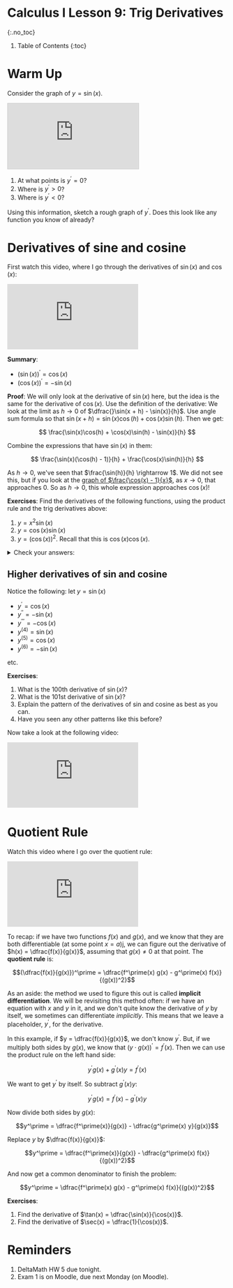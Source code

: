 # Calculus I Lesson 9: Trig Derivatives
{:.no_toc}

1. Table of Contents
{:toc}

# Warm Up

Consider the graph of $y = \sin(x)$.

<div class="desmos-container">
<iframe src="https://www.desmos.com/calculator/brb24ruhaw?embed" style="border: 1px solid #ccc" frameborder=0></iframe>
</div>

1. At what points is $y^\prime = 0$?
2. Where is $y^\prime > 0$?
3. Where is $y^\prime < 0$?

Using this information, sketch a rough graph of $y^\prime$. Does this look like any function you know of already?

# Derivatives of sine and cosine

First watch this video, where I go through the derivatives of $\sin(x)$ and $\cos(x)$:

<div class="youtube-container">
<iframe src="https://www.youtube.com/embed/NWdc0-mUaWk" frameborder="0" allow="accelerometer; autoplay; clipboard-write; encrypted-media; gyroscope; picture-in-picture" allowfullscreen></iframe>
</div>

**Summary**:

* $(\sin(x))^\prime = \cos(x)$
* $(\cos(x))^\prime = -\sin(x)$

**Proof**: We will only look at the derivative of $\sin(x)$ here, but the idea is the same for the derivative of $\cos(x)$. Use the definition of the derivative: We look at the limit as $h \rightarrow 0$ of $\dfrac{}\sin(x + h) - \sin(x)}{h}$. Use angle sum formula so that $\sin(x + h) = \sin(x)\cos(h) + \cos(x) \sin(h)$. Then we get:

$$
\frac{\sin(x)\cos(h) + \cos(x)\sin(h) - \sin(x)}{h}
$$

Combine the expressions that have $\sin(x)$ in them:

$$
\frac{\sin(x)(\cos(h) - 1)}{h}  + \frac{\cos(x)\sin(h)}{h}
$$

As $h \rightarrow 0$, we've seen that $\frac{\sin(h)}{h} \rightarrow 1$. We did not see this, but if you look at the [graph of $\frac{\cos(x) - 1}{x}$](https://www.desmos.com/calculator/8fxpeiubyh), as $x \rightarrow 0$, that approaches 0. So as $h \rightarrow 0$, this whole expression approaches $\cos(x)$!

**Exercises**: Find the derivatives of the following functions, using the product rule and the trig derivatives above:

1. $y = x^2 \sin(x)$
2. $y = \cos(x)\sin(x)$
3. $y = (\cos(x))^2$. Recall that this is $\cos(x)\cos(x)$.

<details>
<summary>Check your answers:</summary>
<ol>
<li>$2x\sin(x) + x^2 \cos(x)$</li>
<li>$-(\sin(x))^2 + (\cos(x))^2$, or $(\cos(x))^2 - (\sin(x))^2$</li>
<li>$-2\sin(x)\cos(x)$</li>
</ol>
</details>


## Higher derivatives of sin and cosine

Notice the following: let $y = \sin(x)$

* $y^\prime = \cos(x)$
* $y^{\prime\prime} = -\sin(x)$
* $y^{\prime\prime\prime} = -\cos(x)$
* $y^{(4)} = \sin(x)$
* $y^{(5)} = \cos(x)$
* $y^{(6)} = -\sin(x)$

etc.

**Exercises**:

1. What is the 100th derivative of $\sin(x)$?
2. What is the 101st derivative of $\sin(x)$?
3. Explain the pattern of the derivatives of sin and cosine as best as you can.
4. Have you seen any other patterns like this before?

Now take a look at the following video:

<div class="youtube-container">
<iframe src="https://www.youtube.com/embed/v3CnJ2O7hVA" frameborder="0" allow="accelerometer; autoplay; clipboard-write; encrypted-media; gyroscope; picture-in-picture" allowfullscreen></iframe>
</div>

# Quotient Rule

Watch this video where I go over the quotient rule:

<div class="youtube-container">
<iframe src="https://www.youtube.com/embed/MIRiVw-3VZk" frameborder="0" allow="accelerometer; autoplay; clipboard-write; encrypted-media; gyroscope; picture-in-picture" allowfullscreen></iframe>
</div>

To recap: if we have two functions $f(x)$ and $g(x)$, and we know that they are both differentiable (at some point $x = a$)j, we can figure out the derivative of $h(x) = \dfrac{f(x)}{g(x)}$, assuming that $g(x) \neq 0$ at that point. The **quotient rule** is:

$$(\dfrac{f(x)}{g(x)})^\prime = \dfrac{f^\prime(x) g(x) - g^\prime(x) f(x)}{(g(x))^2}$$

As an aside: the method we used to figure this out is called **implicit differentiation**. We will be revisiting this method often: if we have an equation with $x$ and $y$ in it, and we don't quite know the derivative of $y$ by itself, we sometimes can differentiate *implicitly*. This means that we leave a placeholder, $y^\prime$, for the derivative.

In this example, if $y = \dfrac{f(x)}{g(x)}$, we don't know $y^\prime$. But, if we multiply both sides by $g(x)$, we know that $(y\cdot g(x))^\prime = f^\prime(x)$. Then we can use the product rule on the left hand side:

$$y^\prime g(x) + g^\prime(x) y = f^\prime(x)$$

We want to get $y^\prime$ by itself. So subtract $g^\prime(x) y$:

$$y^\prime g(x) = f^\prime(x) - g^\prime(x)y$$

Now divide both sides by $g(x)$:

$$y^\prime = \dfrac{f^\prime(x)}{g(x)} - \dfrac{g^\prime(x) y}{g(x)}$$

Replace $y$ by $\dfrac{f(x)}{g(x)}$:

$$y^\prime = \dfrac{f^\prime(x)}{g(x)} - \dfrac{g^\prime(x) f(x)}{(g(x))^2}$$

And now get a common denominator to finish the problem:

$$y^\prime = \dfrac{f^\prime(x) g(x) - g^\prime(x) f(x)}{(g(x))^2}$$

**Exercises**:

1. Find the derivative of $\tan(x) = \dfrac{\sin(x)}{\cos(x)}$.
2. Find the derivative of $\sec(x) = \dfrac{1}{\cos(x)}$.

# Reminders

1. DeltaMath HW 5 due tonight.
2. Exam 1 is on Moodle, due next Monday (on Moodle).
